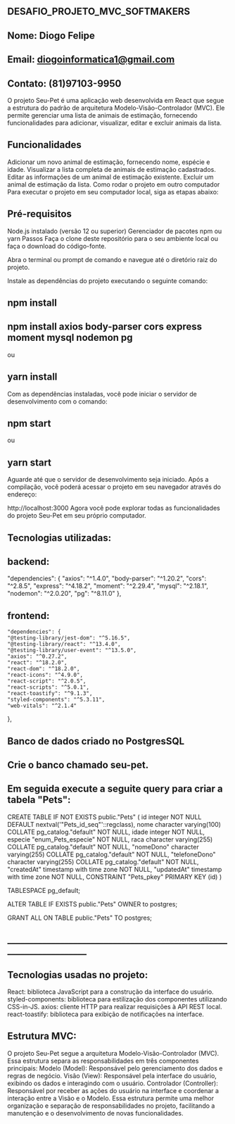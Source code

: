 ## DESAFIO_PROJETO_MVC_SOFTMAKERS

## Nome: Diogo Felipe
## Email: diogoinformatica1@gmail.com
## Contato: (81)97103-9950

O projeto Seu-Pet é uma aplicação web desenvolvida em React que segue a estrutura do padrão de arquitetura Modelo-Visão-Controlador (MVC). Ele permite gerenciar uma lista de animais de estimação, fornecendo funcionalidades para adicionar, visualizar, editar e excluir animais da lista.

## Funcionalidades
Adicionar um novo animal de estimação, fornecendo nome, espécie e idade.
Visualizar a lista completa de animais de estimação cadastrados.
Editar as informações de um animal de estimação existente.
Excluir um animal de estimação da lista.
Como rodar o projeto em outro computador
Para executar o projeto em seu computador local, siga as etapas abaixo:

## Pré-requisitos
Node.js instalado (versão 12 ou superior)
Gerenciador de pacotes npm ou yarn
Passos
Faça o clone deste repositório para o seu ambiente local ou faça o download do código-fonte.

Abra o terminal ou prompt de comando e navegue até o diretório raiz do projeto.

Instale as dependências do projeto executando o seguinte comando:

## npm install
## npm install axios body-parser cors express moment mysql nodemon pg

ou

## yarn install

Com as dependências instaladas, você pode iniciar o servidor de desenvolvimento com o comando:
## npm start
ou

## yarn start
Aguarde até que o servidor de desenvolvimento seja iniciado. Após a compilação, você poderá acessar o projeto em seu navegador através do endereço:

http://localhost:3000
Agora você pode explorar todas as funcionalidades do projeto Seu-Pet em seu próprio computador.

## Tecnologias utilizadas:

## backend:

"dependencies": {
    "axios": "^1.4.0",
    "body-parser": "^1.20.2",
    "cors": "^2.8.5",
    "express": "^4.18.2",
    "moment": "^2.29.4",
    "mysql": "^2.18.1",
    "nodemon": "^2.0.20",
    "pg": "^8.11.0"
  },

  ## frontend:
  
    "dependencies": {
    "@testing-library/jest-dom": "^5.16.5",
    "@testing-library/react": "^13.4.0",
    "@testing-library/user-event": "^13.5.0",
    "axios": "^0.27.2",
    "react": "^18.2.0",
    "react-dom": "^18.2.0",
    "react-icons": "^4.9.0",
    "react-script": "^2.0.5",
    "react-scripts": "^5.0.1",
    "react-toastify": "^9.1.3",
    "styled-components": "^5.3.11",
    "web-vitals": "^2.1.4"
  },

  ## Banco de dados criado no PostgresSQL
  
  ## Crie o banco chamado seu-pet.
  ## Em seguida execute a seguite query para criar a tabela "Pets":
  
  CREATE TABLE IF NOT EXISTS public."Pets"
(
    id integer NOT NULL DEFAULT nextval('"Pets_id_seq"'::regclass),
    nome character varying(100) COLLATE pg_catalog."default" NOT NULL,
    idade integer NOT NULL,
    especie "enum_Pets_especie" NOT NULL,
    raca character varying(255) COLLATE pg_catalog."default" NOT NULL,
    "nomeDono" character varying(255) COLLATE pg_catalog."default" NOT NULL,
    "telefoneDono" character varying(255) COLLATE pg_catalog."default" NOT NULL,
    "createdAt" timestamp with time zone NOT NULL,
    "updatedAt" timestamp with time zone NOT NULL,
    CONSTRAINT "Pets_pkey" PRIMARY KEY (id)
)

TABLESPACE pg_default;

ALTER TABLE IF EXISTS public."Pets"
    OWNER to postgres;

GRANT ALL ON TABLE public."Pets" TO postgres;
  ## ____________________________________________________________________

## Tecnologias usadas no projeto:
React: biblioteca JavaScript para a construção da interface do usuário.
styled-components: biblioteca para estilização dos componentes utilizando CSS-in-JS.
axios: cliente HTTP para realizar requisições à API REST local.
react-toastify: biblioteca para exibição de notificações na interface.

## Estrutura MVC:
O projeto Seu-Pet segue a arquitetura Modelo-Visão-Controlador (MVC). Essa estrutura separa as responsabilidades em três componentes principais:
Modelo (Model): Responsável pelo gerenciamento dos dados e regras de negócio.
Visão (View): Responsável pela interface do usuário, exibindo os dados e interagindo com o usuário.
Controlador (Controller): Responsável por receber as ações do usuário na interface e coordenar a interação entre a Visão e o Modelo.
Essa estrutura permite uma melhor organização e separação de responsabilidades no projeto, facilitando a manutenção e o desenvolvimento de novas funcionalidades.
